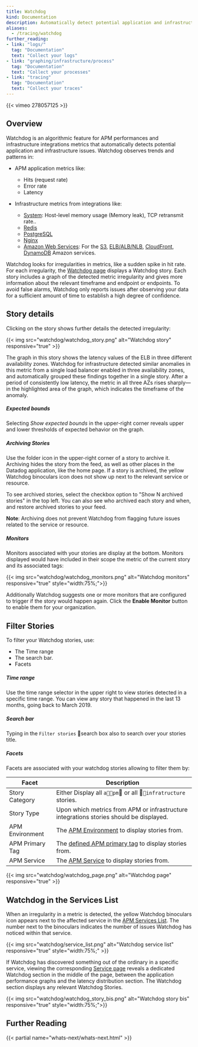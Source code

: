 ```yaml
---
title: Watchdog
kind: Documentation
description: Automatically detect potential application and infrastructure issues
aliases:
  - /tracing/watchdog
further_reading:
- link: "logs/"
  tag: "Documentation"
  text: "Collect your logs"
- link: "graphing/infrastructure/process"
  tag: "Documentation"
  text: "Collect your processes"
- link: "tracing"
  tag: "Documentation"
  text: "Collect your traces"
---
```


{{< vimeo 278057125 >}}

## Overview

Watchdog is an algorithmic feature for APM performances and infrastructure integrations metrics that automatically detects potential application and infrastructure issues. Watchdog observes trends and patterns in:

* APM application metrics like:
  * Hits (request rate)
  * Error rate
  * Latency

* Infrastructure metrics from integrations like:
  * [System][1]: Host-level memory usage (Memory leak), TCP retransmit rate..
  * [Redis][2]
  * [PostgreSQL][3]
  * [Nginx][4]
  * [Amazon Web Services][5]: For the [S3][6], [ELB/ALB/NLB][7], [CloudFront][8], [DynamoDB][9] Amazon services.

Watchdog looks for irregularities in metrics, like a sudden spike in hit rate. For each irregularity, the [Watchdog page][10] displays a Watchdog story. Each story includes a graph of the detected metric irregularity and gives more information about the relevant timeframe and endpoint or endpoints. To avoid false alarms, Watchdog only reports issues after observing your data for a sufficient amount of time to establish a high degree of confidence.

## Story details

Clicking on the story shows further details the detected irregularity:

{{< img src="watchdog/watchdog_story.png" alt="Watchdog story" responsive="true" >}}

The graph in this story shows the latency values of the ELB in three different availability zones. Watchdog for infrastructure detected similar anomalies in this metric from a single load balancer enabled in three availability zones, and automatically grouped these findings together in a single story. After a period of consistently low latency, the metric in all three AZs rises sharply—in the highlighted area of the graph, which indicates the timeframe of the anomaly.

##### Expected bounds

Selecting *Show expected bounds* in the upper-right corner reveals upper and lower thresholds of expected behavior on the graph.

##### Archiving Stories

Use the folder icon in the upper-right corner of a story to archive it. Archiving hides the story from the feed, as well as other places in the Datadog application, like the home page. If a story is archived, the yellow Watchdog binoculars icon does not show up next to the relevant service or resource.

To see archived stories, select the checkbox option to "Show N archived stories" in the top left. You can also see who archived each story and when, and restore archived stories to your feed.

**Note**: Archiving does not prevent Watchdog from flagging future issues related to the service or resource.

##### Monitors

Monitors associated with your stories are display at the bottom. Monitors displayed would have included in their scope the metric of the current story and its associated tags:

{{< img src="watchdog/watchdog_monitors.png" alt="Watchdog monitors" responsive="true" style="width:75%;">}}

Additionally Watchdog suggests one or more monitors that are configured to trigger if the story would happen again. Click the **Enable Monitor** button to enable them for your organization.

## Filter Stories

To filter your Watchdog stories, use:

* The Time range
* The search bar.
* Facets

##### Time range

Use the time range selector in the upper right to view stories detected in a specific time range. You can view any story that happened in the last 13 months, going back to March 2019.

##### Search bar

Typing in the `Filter stories` search box also to search over your stories title.

##### Facets

Facets are associated with your watchdog stories allowing to filter them by:

| Facet           | Description                                                                             |
|-----------------|-----------------------------------------------------------------------------------------|
| Story Category  | Either Display all `apm` or all `infratructure` stories.                                |
| Story Type      | Upon which metrics from APM or infrastructure integrations stories should be displayed. |
| APM Environment | The [APM Environment][11] to display stories from.                                      |
| APM Primary Tag | The [defined APM primary tag][12] to display stories from.                              |
| APM Service     | The [APM Service][13] to display stories from.                                          |

{{< img src="watchdog/watchdog_page.png" alt="Watchdog page" responsive="true" >}}

## Watchdog in the Services List

When an irregularity in a metric is detected, the yellow Watchdog binoculars icon appears next to the affected service in the [APM Services List][14]. The number next to the binoculars indicates the number of issues Watchdog has noticed within that service.

{{< img src="watchdog/service_list.png" alt="Watchdog service list" responsive="true" style="width:75%;" >}}

If Watchdog has discovered something out of the ordinary in a specific service, viewing the corresponding [Service page][14] reveals a dedicated Watchdog section in the middle of the page, between the application performance graphs and the latency distribution section. The Watchdog section displays any relevant Watchdog Stories.

{{< img src="watchdog/watchdog_story_bis.png" alt="Watchdog story bis" responsive="true" style="width:75%;">}}

## Further Reading

{{< partial name="whats-next/whats-next.html" >}}

[1]: /integraitons/system
[2]: /integrations/redis
[3]: /integrations/postgressql
[4]: /integrations/nginx
[5]: /integrations/amazon_web_services
[6]: /integrations/amazon_s3
[7]: /integrations/amazon_elb
[8]: /integrations/amazon_cloudfront
[9]: /integrations/amazon_dynamodb
[10]: https://app.datadoghq.com/apm/watchdog
[11]: /tracing/send_traces/#configure-your-environment
[12]: /tracing/advanced/setting_primary_tags_to_scope/
[13]: /tracing/visualization/#services
[14]: /tracing/visualization/services_list
